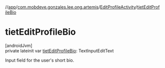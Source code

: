 //[app](../../../index.md)/[com.mobdeve.gonzales.lee.ong.artemis](../index.md)/[EditProfileActivity](index.md)/[tietEditProfileBio](tiet-edit-profile-bio.md)

# tietEditProfileBio

[androidJvm]\
private lateinit var [tietEditProfileBio](tiet-edit-profile-bio.md): TextInputEditText

Input field for the user's short bio.
